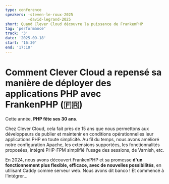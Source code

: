 ```yaml
---
type: conference
speakers: -steven-le-roux-2025
          -david-legrand-2025
short: Quand Clever Cloud découvre la puissance de FrankenPHP
tag: 'performance'
track: '3'
date: '2025-09-18'
start: '16:30'
end: '17:10'
---
```


# Comment Clever Cloud a repensé sa manière de déployer des applications PHP avec FrankenPHP (🇫🇷)

Cette année, **PHP fête ses 30 ans**. 

Chez Clever Cloud, cela fait près de 15 ans que nous permettons aux développeurs de publier et maintenir en conditions opérationnelles leur applications PHP en toute simplicité. Au fil du temps, nous avons amélioré notre configuration Apache, les extensions supportées, les fonctionnalités proposées, intégré PHP-FPM simplifié l'usage des sessions, de Varnish, etc.

En 2024, nous avons découvert FrankenPHP et sa promesse **d'un fonctionnement plus flexible, efficace, avec de nouvelles possibilités**, en utilisant Caddy comme serveur web. Nous avons dit banco ! Et commencé à l'intégrer...

